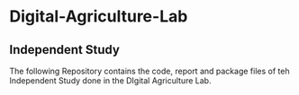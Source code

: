 # Digital-Agriculture-Lab
## Independent Study

The following Repository contains the code, report and package files of teh Independent Study done in the DIgital Agriculture Lab. 
